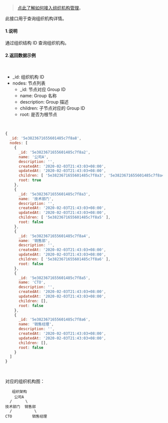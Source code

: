 > [点此了解如何接入组织机构管理](https://docs.authing.cn/authing/authorization/intergrate-organization-structure)。

此接口用于查询组织机构详情。

#### 1.说明

通过组织结构 ID 查询组织机构。
<br/>

#### 2.返回数据示例

<br/>

- _id: 组织机构 ID
- nodes: 节点列表
  - _id: 节点对应 Group ID
  - name: Group 名称
  - description: Group 描述
  - children: 子节点对应的 Group ID
  - root: 是否为根节点

<br/>

```javascript
{
  _id: '5e3823671655601485c7f8a8',
  nodes: [
    {
      _id: '5e3823671655601485c7f8a2',
      name: '公司A',
      description: '',
      createdAt: '2020-02-03T21:43:03+08:00',
      updatedAt: '2020-02-03T21:43:03+08:00',
      children: [ '5e3823671655601485c7f8a3', '5e3823671655601485c7f8a4' ],
      root: true
    },
    {
      _id: '5e3823671655601485c7f8a3',
      name: '技术部门',
      description: '',
      createdAt: '2020-02-03T21:43:03+08:00',
      updatedAt: '2020-02-03T21:43:03+08:00',
      children: [ '5e3823671655601485c7f8a5' ],
      root: false
    },
    {
      _id: '5e3823671655601485c7f8a4',
      name: '销售部',
      description: '',
      createdAt: '2020-02-03T21:43:03+08:00',
      updatedAt: '2020-02-03T21:43:03+08:00',
      children: [ '5e3823671655601485c7f8a6' ],
      root: false
    },
    {
      _id: '5e3823671655601485c7f8a5',
      name: 'CTO',
      description: '',
      createdAt: '2020-02-03T21:43:03+08:00',
      updatedAt: '2020-02-03T21:43:03+08:00',
      children: [],
      root: false
    },
    {
      _id: '5e3823671655601485c7f8a6',
      name: '销售经理',
      description: '',
      createdAt: '2020-02-03T21:43:03+08:00',
      updatedAt: '2020-02-03T21:43:03+08:00',
      children: [],
      root: false
    }
  ]
}
```

<br/>

对应的组织机构图：
```
   组织架构
    公司A 
  /      \
技术部门  销售部
  /          \
CTO         销售经理
```

